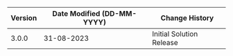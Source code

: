 | **Version** | **Date Modified (DD-MM-YYYY)** | **Change History**                          |
|-------------|--------------------------------|---------------------------------------------|
| 3.0.0       | 31-08-2023                     | Initial Solution Release                     | 